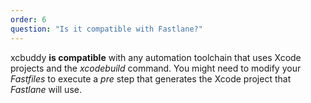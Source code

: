 ```yaml
---
order: 6
question: "Is it compatible with Fastlane?"
---
```


xcbuddy **is compatible** with any automation toolchain that uses Xcode projects and the _xcodebuild_ command. You might need to modify your _Fastfiles_ to execute a _pre_ step that generates the Xcode project that _Fastlane_ will use.
